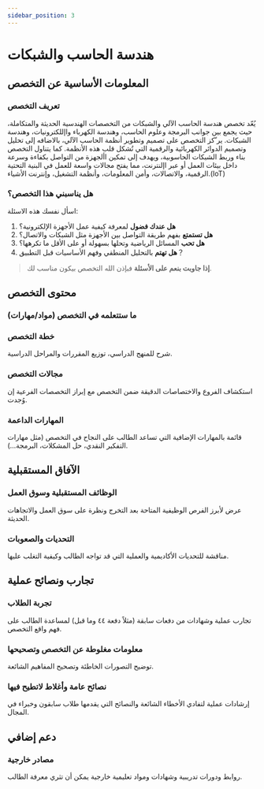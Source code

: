 ```yaml
---
sidebar_position: 3
---
```


# هندسة الحاسب والشبكات

## المعلومات الأساسية عن التخصص
### تعريف التخصص  
يُعّد تخصص هندسة الحاسب الآلي والشبكات من التخصصات الهندسية الحديثة والمتكاملة، حيث يجمع بين جوانب البرمجة وعلوم الحاسب، وهندسة الكهرباء واإللكترونيات، وهندسة الشبكات.
ير ّكز التخصص على تصميم وتطوير أنظمة الحاسب الآلي، بالاضافه إلى تحليل وتصميم الدوائر الكهربائية والرقمية التي تُشكل قلب هذه الأنظمة.
كما يتناول التخصص بناء وربط الشبكات الحاسوبية، ويهدف إلى تمكين األجهزة من التواصل بكفاءة وسرعة داخل بيئات العمل أو عبر اإلنترنت، مما يفتح مجالات واسعة للعمل في البنية التحتية الرقمية، والاتصالات، وأمن المعلومات، وأنظمة التشغيل، وإنترنت الأشياء.(IoT)
 
### هل يناسبني هذا التخصص؟  
اسأل نفسك هذه الاسئلة: 

1. **هل عندك فضول** لمعرفة كيفية عمل الأجهزة الإلكترونية؟
2. **هل تستمتع** بفهم طريقة التواصل بين الأجهزة مثل الشبكات والاتصال؟
3. **هل تحب** المسائل الرياضية وتحلها بسهولة أو على الأقل ما تكرهها؟
4. **هل تهتم** بالتحليل المنطقي وفهم الأساسيات قبل التطبيق？

> **إذا جاوبت بنعم على الأسئلة** فبإذن الله التخصص بيكون مناسب لك.

## محتوى التخصص
### ما ستتعلمه في التخصص (مواد/مهارات)  

 
### خطة التخصص  
شرح للمنهج الدراسي، توزيع المقررات والمراحل الدراسية.

### مجالات التخصص  
استكشاف الفروع والاختصاصات الدقيقة ضمن التخصص مع إبراز التخصصات الفرعية إن وُجدت.

### المهارات الداعمة  
قائمة بالمهارات الإضافية التي تساعد الطالب على النجاح في التخصص (مثل مهارات التفكير النقدي، حل المشكلات، البرمجة…).

## الآفاق المستقبلية
### الوظائف المستقبلية وسوق العمل  
عرض لأبرز الفرص الوظيفية المتاحة بعد التخرج ونظرة على سوق العمل والاتجاهات الحديثة.

### التحديات والصعوبات  
مناقشة للتحديات الأكاديمية والعملية التي قد تواجه الطالب وكيفية التغلب عليها.

## تجارب ونصائح عملية
### تجربة الطلاب  
تجارب عملية وشهادات من دفعات سابقة (مثلاً دفعة ٤٤ وما قبل) لمساعدة الطالب على فهم واقع التخصص.

### معلومات مغلوطة عن التخصص وتصحيحها  
توضيح التصورات الخاطئة وتصحيح المفاهيم الشائعة.

### نصائح عامة وأغلاط لاتطيح فيها  
إرشادات عملية لتفادي الأخطاء الشائعة والنصائح التي يقدمها طلاب سابقون وخبراء في المجال.

## دعم إضافي

### مصادر خارجية

روابط ودورات تدريبية وشهادات ومواد تعليمية خارجية يمكن أن تثري معرفة الطالب.
